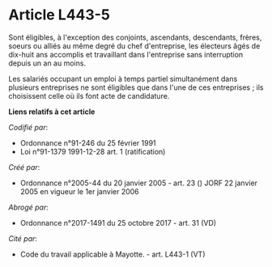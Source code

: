 # Article L443-5

Sont éligibles, à l'exception des conjoints, ascendants, descendants, frères, soeurs ou alliés au même degré du chef
d'entreprise, les électeurs âgés de dix-huit ans accomplis et travaillant dans l'entreprise sans interruption depuis un an au
moins.

Les salariés occupant un emploi à temps partiel simultanément dans plusieurs entreprises ne sont éligibles que dans l'une de
ces entreprises ; ils choisissent celle où ils font acte de candidature.

**Liens relatifs à cet article**

_Codifié par_:

  - Ordonnance n°91-246 du 25 février 1991
  - Loi n°91-1379 1991-12-28 art. 1 (ratification)

_Créé par_:

  - Ordonnance n°2005-44 du 20 janvier 2005 - art. 23 () JORF 22 janvier 2005 en vigueur le 1er janvier 2006

_Abrogé par_:

  - Ordonnance n°2017-1491 du 25 octobre 2017 - art. 31 (VD)

_Cité par_:

  - Code du travail applicable à Mayotte. - art. L443-1 (VT)
